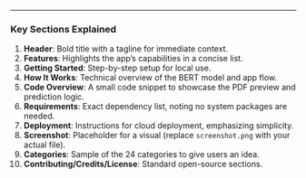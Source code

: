 
---

### Key Sections Explained
1. **Header**: Bold title with a tagline for immediate context.
2. **Features**: Highlights the app’s capabilities in a concise list.
3. **Getting Started**: Step-by-step setup for local use.
4. **How It Works**: Technical overview of the BERT model and app flow.
5. **Code Overview**: A small code snippet to showcase the PDF preview and prediction logic.
6. **Requirements**: Exact dependency list, noting no system packages are needed.
7. **Deployment**: Instructions for cloud deployment, emphasizing simplicity.
8. **Screenshot**: Placeholder for a visual (replace `screenshot.png` with your actual file).
9. **Categories**: Sample of the 24 categories to give users an idea.
10. **Contributing/Credits/License**: Standard open-source sections.

